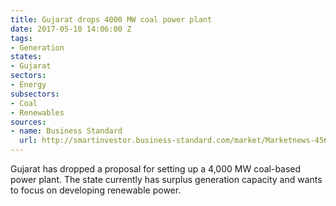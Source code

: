 ```yaml
---
title: Gujarat drops 4000 MW coal power plant
date: 2017-05-10 14:06:00 Z
tags:
- Generation
states:
- Gujarat
sectors:
- Energy
subsectors:
- Coal
- Renewables
sources:
- name: Business Standard
  url: http://smartinvestor.business-standard.com/market/Marketnews-456803-Marketnewsdet-Gujarat_drops_4_000_Mw_coal_power_project.htm#.WRA329wlHIU
---
```


Gujarat has dropped a proposal for setting up a 4,000 MW coal-based power plant. The state currently has surplus generation capacity and wants to focus on developing renewable power.